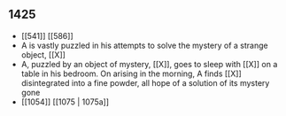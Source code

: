 ## 1425
- [[541]] [[586]] 
- A is vastly puzzled in his attempts to solve the mystery of a strange object, [[X]]
- A, puzzled by an object of mystery, [[X]], goes to sleep with [[X]] on a table in his bedroom. On arising in the morning, A finds [[X]] disintegrated into a fine powder, all hope of a solution of its mystery gone
- [[1054]] [[1075 | 1075a]] 

